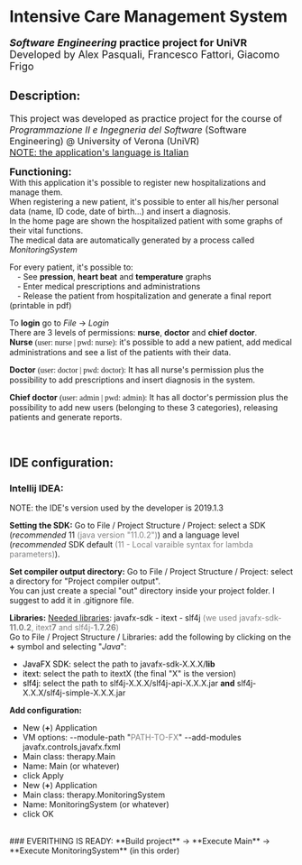 # Intensive Care Management System

<font size=4>***Software Engineering* practice project for UniVR**</font><br>
<font size=4>Developed by Alex Pasquali, Francesco Fattori, Giacomo Frigo</font>

## Description:

<p>
	<font size=3>
		This project was developed as practice project for the course of <i>Programmazione II e Ingegneria del Software</i> (Software Engineering) @ University of Verona (UniVR)<br>
		<u>NOTE: the application's language is Italian</u>
	</font>
</p>


<p>
	<font size=4><b>Functioning:</b></font><br>
	With this application it's possible to register new hospitalizations and manage them.<br>
	When registering a new patient, it's possible to enter all his/her personal data (name, ID code, date of birth...) and insert a diagnosis.<br>
	In the home page are shown the hospitalized patient with some graphs of their vital functions. <br>
	The medical data are automatically generated by a process called <i>MonitoringSystem</i>
</p>

<p>
	For every patient, it's possible to: <br>
	&emsp;- See <b>pression</b>, <b>heart beat</b> and <b>temperature</b> graphs <br>
	&emsp;- Enter medical prescriptions and administrations <br>
	&emsp;- Release the patient from hospitalization and generate a final report (printable in pdf)
</p>


To **login** go to *File* -> *Login*<br>
There are 3 levels of permissions: **nurse**, **doctor** and **chief doctor**.<br>
**Nurse** <font face="consolas">(user: nurse | pwd: nurse):</font>
it's possible to add a new patient, add medical administrations and see a list of the patients with their data.

**Doctor** <font face="consolas">(user: doctor | pwd: doctor):</font>
It has all nurse's permission plus the possibility to add prescriptions and insert diagnosis in the system.

**Chief doctor** <font face="consolas">(user: admin | pwd: admin):</font>
It has all doctor's permission plus the possibility to add new users (belonging to these 3 categories), releasing patients and generate reports.

<br>


## IDE configuration:
### Intellij IDEA:

NOTE: the IDE's version used by the developer is 2019.1.3

**Setting the SDK:** Go to File / Project Structure / Project: select a SDK (*recommended* 11 <font color="gray">(java version "11.0.2")</font>) and a language level (*recommended* SDK default <font color="gray">(11 - Local varaible syntax for lambda parameters)</font>).

**Set compiler output directory:** Go to File / Project Structure / Project: select a directory for "Project compiler output".<br>
You can just create a special "out" directory inside your project folder. I suggest to add it in .gitignore file.

**Libraries:** <u>Needed libraries</u>: javafx-sdk - itext - slf4j
<font color="gray">
	(we used javafx-sdk-<b>11.0.2</b>, itext<b>7</b> and slf4j-<b>1.7.26</b>)
</font>
<br>
Go to File / Project Structure / Libraries: add the following by clicking on the **+** symbol and selecting "*Java*":
<br>
- <font color="black">JavaFX SDK:</font> select the path to javafx-sdk-X.X.X/**lib**<br>
- <font color="black">itext:</font> select the path to itextX (the final "X" is the version)<br>
- <font color="black">slf4j:</font> select the path to slf4j-X.X.X/slf4j-api-X.X.X.jar **and** slf4j-X.X.X/slf4j-simple-X.X.X.jar

**Add configuration:** <br>
- New (<b>+</b>) Application <br>
- VM options: --module-path "<font color="gray">PATH-TO-FX</font>" --add-modules javafx.controls,javafx.fxml <br>
- Main class: therapy.Main <br>
- Name: Main (or whatever) <br>
- click Apply <br>
- New (<b>+</b>) Application <br>
- Main class: therapy.MonitoringSystem <br>
- Name: MonitoringSystem (or whatever) <br>
- click OK

<br>
### EVERITHING IS READY:
**Build project** ->
**Execute Main** ->
**Execute MonitoringSystem** (in this order)
